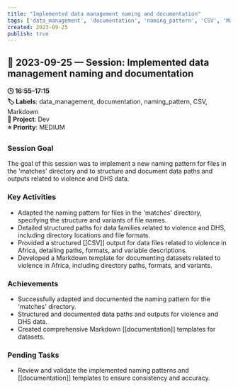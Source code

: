 ```yaml
---
title: "Implemented data management naming and documentation"
tags: ['data_management', 'documentation', 'naming_pattern', 'CSV', 'Markdown']
created: 2023-09-25
publish: true
---
```


## 📅 2023-09-25 — Session: Implemented data management naming and documentation

**🕒 16:55–17:15**  
**🏷️ Labels**: data_management, documentation, naming_pattern, CSV, Markdown  
**📂 Project**: Dev  
**⭐ Priority**: MEDIUM  


### Session Goal
The goal of this session was to implement a new naming pattern for files in the 'matches' directory and to structure and document data paths and outputs related to violence and DHS data.

### Key Activities
- Adapted the naming pattern for files in the 'matches' directory, specifying the structure and variants of file names.
- Detailed structured paths for data families related to violence and DHS, including directory locations and file formats.
- Provided a structured [[CSV]] output for data files related to violence in Africa, detailing paths, formats, and variable descriptions.
- Developed a Markdown template for documenting datasets related to violence in Africa, including directory paths, formats, and variants.

### Achievements
- Successfully adapted and documented the naming pattern for the 'matches' directory.
- Structured and documented data paths and outputs for violence and DHS data.
- Created comprehensive Markdown [[documentation]] templates for datasets.

### Pending Tasks
- Review and validate the implemented naming patterns and [[documentation]] templates to ensure consistency and accuracy.
